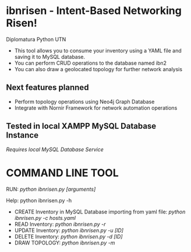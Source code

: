 # ibnrisen - Intent-Based Networking Risen!
Diplomatura Python UTN
- This tool allows you to consume your inventory using a YAML file and saving it to MySQL database.
- You can perform CRUD operations to the database named ibn2
- You can also draw a geolocated topology for further network analysis

## Next features planned ##
- Perform topology operations using Neo4j Graph Database
- Integrate with Nornir Framework for network automation operations


## Tested in local XAMPP MySQL Database Instance ##
*Requires local MySQL Database Service* 


# COMMAND LINE TOOL
RUN: *python ibnrisen.py [arguments]*

Help: python ibnrisen.py -h

- CREATE Inventory in MySQL Database importing from yaml file: *python ibnrisen.py -c hosts.yaml*
- READ Inventory: *python ibnrisen.py -r*
- UPDATE Inventory: *python ibnrisen.py -u [ID]*
- DELETE Inventory: *python ibnrisen.py -d [ID]*
- DRAW TOPOLOGY: *python ibnrisen.py -m*